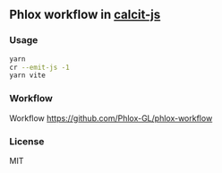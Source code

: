 
Phlox workflow in [calcit-js](http://github.com/calcit-lang)
----

### Usage

```bash
yarn
cr --emit-js -1
yarn vite
```

### Workflow

Workflow https://github.com/Phlox-GL/phlox-workflow

### License

MIT
